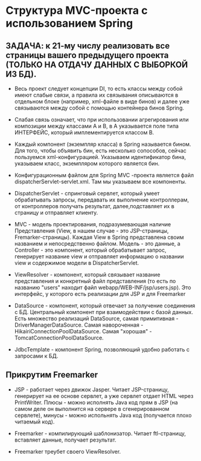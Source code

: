 # Структура MVC-проекта с использованием Spring 

## ЗАДАЧА: к 21-му числу реализовать все страницы вашего предыдущего проекта (ТОЛЬКО НА ОТДАЧУ ДАННЫХ С ВЫБОРКОЙ ИЗ БД). 

* Весь проект следует концепции DI, то есть классы между собой имеют слабые связи, а правила их связывания описываются в отдельном блоке (например, xml-файле в виде бинов) и далее уже связываются между собой с помощью контейнера бинов Spring.

* Слабая связь означает, что при использовании агрегирования или композиции между классами A и B, в A указывается поле типа ИНТЕРФЕЙС, который имплементируется классом B.

* Каждый компонент (экземпляр класса) в Spring называется бином. Для того, чтобы объявить бин, есть несколько сопособов, сейчас пользуемся xml-конфигурацией. Указываем идентификатор бина, указываем класс, экземпляром которого является бин.

* Конфигурационным файлом для Spring MVC -проекта является файл dispatcherServlet-servlet.xml. Там мы указываем все компоненты. 

* DispatcherServlet - спринговый сервлет, который умеет обрабатывать запросы, передавать их выполнение контроллерам, от контроллеров получать результат, далее,подставляет их в страницу и отправляет клиенту.

* MVC - модель проектирования, подразумевающая наличие Представления (View, в нашем случае - это JSP-страницы, Fremarker-страницы). Каждая View в Spring представлена своим названием и непосредственно файлом. Модель - это данные, а Controller - это компонент, который обрабатывает запрос, генерирует название view и отправляет информацию о названии view и содержимое модели в DispatcherServlet.

* ViewResolver - компонент, который связывает название представления и конкретный файл представления (то есть по названию "users" находит файл webapp/WEB-INF/jsp/users.jsp). Это интерфейс, у которого есть реализации для JSP и для Freemarker

* DataSource - компонент, который отвечает за получение соединения с БД. Центральный компонент при взаимодействии с базой данных. Есть множество реализаций DataSource, самая примитивная - DriverManagerDataSource. Самая навороченная - HikairiConnectionPoolDataSource. Самая "хорошая" - TomcatConnectionPoolDataSource.

* JdbcTemplate - компонент Spring, позволяющий удобно работать с запросами к БД.

## Прикрутим Freemarker

* JSP - работает через движок Jasper. Читает JSP-страницу, генерирует на ее основе сервлет, а уже сервлет отдает HTML через PrintWriter. Плюсы - можно исполнять Java код прям в JSP (на самом деле он выполнится на сервере в сгенерированном сервлете), минусы - можно испольнять Java код (получается плохо читаемый код).

* Freemarker - компилирующий шаблонизатор. Читает ftl-страницу, вставляет данные, получает результат.

* Freemarker треубет своего ViewResolver.